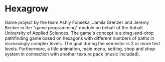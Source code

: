 # Hexagrow
Game project by the team Ashly Fonseka, Jamila Grenzer and Jeremy Becker in the "game programming" module on behalf of the Anhalt University of Applied Sciences.
The game's concept is a drag-and-drop pathfinding game based on hexagons with different numbers of paths in increasingly complex levels. The goal during the semester is 2 or more test levels. Furthermore, a title animation, main menu, setting, shop and shop system in connection with another texture pack (music included).
